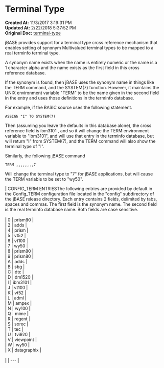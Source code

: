 # Terminal Type

**Created At:** 11/3/2017 3:19:31 PM  
**Updated At:** 2/22/2018 5:37:52 PM  
**Original Doc:** [terminal-type](https://docs.jbase.com/41717-environment-variables/terminal-type)  


jBASE provides support for a terminal type cross reference mechanism that enables setting of synonym Multivalued terminal types to be mapped to a real terminfo terminal type.

A synonym name exists when the name is entirely numeric or the name is a 1 character alpha and the name exists as the first field in this cross reference database.

If the synonym is found, then jBASE uses the synonym name in things like the TERM command, and the SYSTEM(7) function. However, it maintains the UNIX environment variable "TERM" to be the name given in the second field in the entry and uses those definitions in the terminfo database.

For example, if the BASIC source uses the following statement.

```
ASSIGN "I" TO SYSTEM(7)
```

Then (assuming you leave the defaults in this database alone), the cross reference field is ibm3101 , and so it will change the TERM environment variable to "ibm3101", and will use that entry in the terminfo database, but will return "I" from SYSTEM(7), and the TERM command will also show the terminal type of "I".

Similarly, the following jBASE command

```
TERM ,,,,,,,,7
```

Will change the terminal type to "7" for jBASE applications, but will cause the TERM variable to be set to "wy50".




| CONFIG\_TERM ENTRIESThe following entries are provided by default in the Config\_TERM configuration file located in the "config" subdirectory of the jBASE release directory. Each entry contains 2 fields, delimited by tabs, spaces and commas. The first field is the synonym name. The second field is the real terminfo database name. Both fields are case sensitive.<br><br>| 0 | prism80 |<br>| 2 | adds |<br>| 4 | prism |<br>| 5 | vt52 |<br>| 6 | vt100 |<br>| 7 | wy50 |<br>| 8 | prism80 |<br>| 9 | prism80 |<br>| A | adds |<br>| B | sbg |<br>| C | dtc |<br>| D | dm1520 |<br>| I | ibm3101 |<br>| J | vt100 |<br>| K | vt52 |<br>| L | adml |<br>| M | ampex |<br>| N | wy100 |<br>| Q | mime |<br>| R | regent |<br>| S | soroc |<br>| T | tec |<br>| U | tvi920 |<br>| V | viewpoint |<br>| W | wy50 |<br>| X | datagraphix |<br><br> |
| --- |

